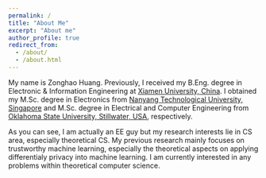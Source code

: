 ```yaml
---
permalink: /
title: "About Me"
excerpt: "About me"
author_profile: true
redirect_from: 
  - /about/
  - /about.html
---
```


My name is Zonghao Huang. Previously, I received my B.Eng. degree in Electronic & Information Engineering at [Xiamen University, China](https://en.xmu.edu.cn/). I obtained my M.Sc. degree in Electronics from [Nanyang Technological University, Singapore](https://www.ntu.edu.sg/Pages/home.aspx) and M.Sc. degree in Electrical and Computer Engineering from [Oklahoma State University, Stillwater, USA](https://go.okstate.edu/), respectively.

As you can see, I am actually an EE guy but my research interests lie in CS area, especially theoretical CS. My previous research mainly focuses on trustworthy machine learning, especially the theoretical aspects on applying differentialy privacy into machine learning. I am currently interested in any problems within theoretical computer science.
